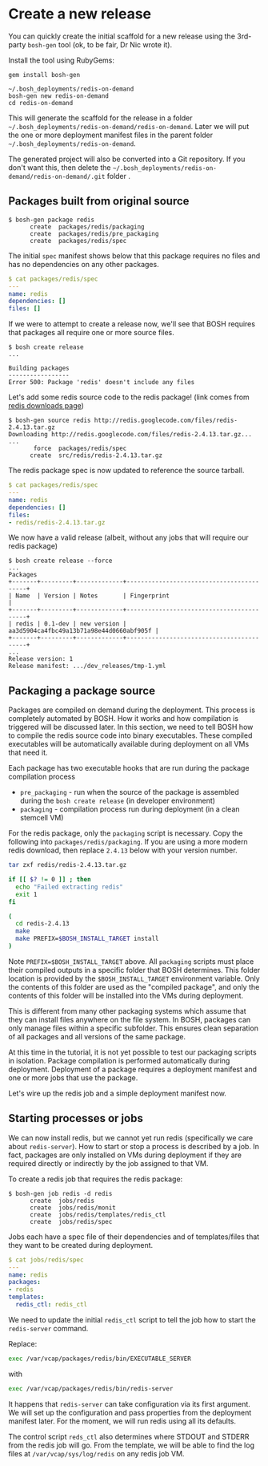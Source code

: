 # Create a new release

You can quickly create the initial scaffold for a new release using the 3rd-party `bosh-gen` tool (ok, to be fair, Dr Nic wrote it).

Install the tool using RubyGems:

```
gem install bosh-gen
```

```
~/.bosh_deployments/redis-on-demand
bosh-gen new redis-on-demand
cd redis-on-demand
```

This will generate the scaffold for the release in a folder `~/.bosh_deployments/redis-on-demand/redis-on-demand`. Later we will put the one or more deployment manifest files in the parent folder `~/.bosh_deployments/redis-on-demand`.

The generated project will also be converted into a Git repository. If you don't want this, then delete the `~/.bosh_deployments/redis-on-demand/redis-on-demand/.git` folder .

## Packages built from original source

```
$ bosh-gen package redis
      create  packages/redis/packaging
      create  packages/redis/pre_packaging
      create  packages/redis/spec
```

The initial `spec` manifest shows below that this package requires no files and has no dependencies on any other packages.

```yml
$ cat packages/redis/spec
---
name: redis
dependencies: []
files: []
```

If we were to attempt to create a release now, we'll see that BOSH requires that packages all require one or more source files.

```
$ bosh create release
...

Building packages
-----------------
Error 500: Package 'redis' doesn't include any files
```

Let's add some redis source code to the redis package! (link comes from [redis downloads page](http://redis.io/download "Download – Redis"))

```
$ bosh-gen source redis http://redis.googlecode.com/files/redis-2.4.13.tar.gz
Downloading http://redis.googlecode.com/files/redis-2.4.13.tar.gz...
...
       force  packages/redis/spec
      create  src/redis/redis-2.4.13.tar.gz
```

The redis package spec is now updated to reference the source tarball.

```yaml
$ cat packages/redis/spec
---
name: redis
dependencies: []
files:
- redis/redis-2.4.13.tar.gz
```

We now have a valid release (albeit, without any jobs that will require our redis package)

```
$ bosh create release --force
...
Packages
+-------+---------+-------------+------------------------------------------+
| Name  | Version | Notes       | Fingerprint                              |
+-------+---------+-------------+------------------------------------------+
| redis | 0.1-dev | new version | aa3d5904ca4fbc49a13b71a98e44d0660abf905f |
+-------+---------+-------------+------------------------------------------+
...
Release version: 1
Release manifest: .../dev_releases/tmp-1.yml
```

## Packaging a package source

Packages are compiled on demand during the deployment. This process is completely automated by BOSH. How it works and how compilation is triggered will be discussed later. In this section, we need to tell BOSH how to compile the redis source code into binary executables. These compiled executables will be automatically available during deployment on all VMs that need it. 

Each package has two executable hooks that are run during the package compilation process

* `pre_packaging` - run when the source of the package is assembled during the `bosh create release` (in developer environment)
* `packaging` - compilation process run during deployment (in a clean stemcell VM)

For the redis package, only the `packaging` script is necessary. Copy the following into `packages/redis/packaging`. If you are using a more modern redis download, then replace `2.4.13` below with your version number.

```bash
tar zxf redis/redis-2.4.13.tar.gz

if [[ $? != 0 ]] ; then
  echo "Failed extracting redis"
  exit 1
fi

(
  cd redis-2.4.13
  make
  make PREFIX=$BOSH_INSTALL_TARGET install
)
```

Note `PREFIX=$BOSH_INSTALL_TARGET` above. All `packaging` scripts must place their compiled outputs in a specific folder that BOSH determines. This folder location is provided by the `$BOSH_INSTALL_TARGET` environment variable. Only the contents of this folder are used as the "compiled package", and only the contents of this folder will be installed into the VMs during deployment.

This is different from many other packaging systems which assume that they can install files anywhere on the file system. In BOSH, packages can only manage files within a specific subfolder. This ensures clean separation of all packages and all versions of the same package.

At this time in the tutorial, it is not yet possible to test our packaging scripts in isolation. Package compilation is performed automatically during deployment. Deployment of a package requires a deployment manifest and one or more jobs that use the package. 

Let's wire up the redis job and a simple deployment manifest now.

## Starting processes or jobs

We can now install redis, but we cannot yet run redis (specifically we care about `redis-server`). How to start or stop a process is described by a job. In fact, packages are only installed on VMs during deployment if they are required directly or indirectly by the job assigned to that VM.

To create a redis job that requires the redis package:

```
$ bosh-gen job redis -d redis
      create  jobs/redis
      create  jobs/redis/monit
      create  jobs/redis/templates/redis_ctl
      create  jobs/redis/spec
```

Jobs each have a spec file of their dependencies and of templates/files that they want to be created during deployment.

```yml
$ cat jobs/redis/spec 
---
name: redis
packages:
- redis
templates:
  redis_ctl: redis_ctl
```

We need to update the initial `redis_ctl` script to tell the job how to start the `redis-server` command.

Replace:

```bash
exec /var/vcap/packages/redis/bin/EXECUTABLE_SERVER
```

with

```bash
exec /var/vcap/packages/redis/bin/redis-server
```

It happens that `redis-server` can take configuration via its first argument. We will set up the configuration and pass properties from the deployment manifest later. For the moment, we will run redis using all its defaults.

The control script `reds_ctl` also determines where STDOUT and STDERR from the redis job will go. From the template, we will be able to find the log files at `/var/vcap/sys/log/redis` on any redis job VM.

